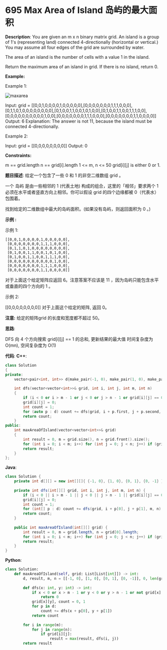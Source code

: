 # 695 Max Area of Island 岛屿的最大面积

__Description__:
You are given an m x n binary matrix grid. An island is a group of 1's (representing land) connected 4-directionally (horizontal or vertical.) You may assume all four edges of the grid are surrounded by water.

The area of an island is the number of cells with a value 1 in the island.

Return the maximum area of an island in grid. If there is no island, return 0.

__Example:__

Example 1:

![maxarea](https://assets.leetcode.com/uploads/2021/05/01/maxarea1-grid.jpg)

Input: grid = [[0,0,1,0,0,0,0,1,0,0,0,0,0],[0,0,0,0,0,0,0,1,1,1,0,0,0],[0,1,1,0,1,0,0,0,0,0,0,0,0],[0,1,0,0,1,1,0,0,1,0,1,0,0],[0,1,0,0,1,1,0,0,1,1,1,0,0],[0,0,0,0,0,0,0,0,0,0,1,0,0],[0,0,0,0,0,0,0,1,1,1,0,0,0],[0,0,0,0,0,0,0,1,1,0,0,0,0]]
Output: 6
Explanation: The answer is not 11, because the island must be connected 4-directionally.

Example 2:

Input: grid = [[0,0,0,0,0,0,0,0]]
Output: 0

__Constraints:__

m == grid.length
n == grid[i].length
1 <= m, n <= 50
grid[i][j] is either 0 or 1.

__题目描述__:
给定一个包含了一些 0 和 1 的非空二维数组 grid 。

一个 岛屿 是由一些相邻的 1 (代表土地) 构成的组合，这里的「相邻」要求两个 1 必须在水平或者竖直方向上相邻。你可以假设 grid 的四个边缘都被 0（代表水）包围着。

找到给定的二维数组中最大的岛屿面积。(如果没有岛屿，则返回面积为 0 。)

__示例 :__

示例 1:

```text
[[0,0,1,0,0,0,0,1,0,0,0,0,0],
 [0,0,0,0,0,0,0,1,1,1,0,0,0],
 [0,1,1,0,1,0,0,0,0,0,0,0,0],
 [0,1,0,0,1,1,0,0,1,0,1,0,0],
 [0,1,0,0,1,1,0,0,1,1,1,0,0],
 [0,0,0,0,0,0,0,0,0,0,1,0,0],
 [0,0,0,0,0,0,0,1,1,1,0,0,0],
 [0,0,0,0,0,0,0,1,1,0,0,0,0]]
```

对于上面这个给定矩阵应返回 6。注意答案不应该是 11 ，因为岛屿只能包含水平或垂直的四个方向的 1 。

示例 2:

[[0,0,0,0,0,0,0,0]]
对于上面这个给定的矩阵, 返回 0。

__注意:__
给定的矩阵grid 的长度和宽度都不超过 50。

__思路__:

DFS
向 4 个方向搜索 grid[i][j] == 1 的总和, 更新结果的最大值
时间复杂度为 O(mn), 空间复杂度为 O(1)

__代码__:
__C++__:

```C++
class Solution 
{
private:
    vector<pair<int, int>> d{make_pair(-1, 0), make_pair(1, 0), make_pair(0, 1), make_pair(0, -1)};
    
    int dfs(vector<vector<int>>& grid, int i, int j, int m, int n)
    {
        if (i < 0 or i > m - 1 or j < 0 or j > n - 1 or grid[i][j] == 0) return 0;
        grid[i][j] = 0;
        int count = 1;
        for (auto p : d) count += dfs(grid, i + p.first, j + p.second, m, n);
        return count;
    }
public:
    int maxAreaOfIsland(vector<vector<int>>& grid) 
    {
        int result = 0, m = grid.size(), n = grid.front().size();
        for (int i = 0; i < m; i++) for (int j = 0; j < n; j++) if (grid[i][j]) result = max(dfs(grid, i, j, m, n), result);
        return result;
    }
};
```

__Java__:

```Java
class Solution {
    private int d[][] = new int[][]{ {-1, 0}, {1, 0}, {0, 1}, {0, -1} };
    
    private int dfs(int[][] grid, int i, int j, int m, int n) {
        if (i < 0 || i > m - 1 || j < 0 || j > n - 1 || grid[i][j] == 0) return 0;
        grid[i][j] = 0;
        int count = 1;
        for (int[] p : d) count += dfs(grid, i + p[0], j + p[1], m, n);
        return count;
    }
    
    public int maxAreaOfIsland(int[][] grid) {
        int result = 0, m = grid.length, n = grid[0].length;
        for (int i = 0; i < m; i++) for (int j = 0; j < n; j++) if (grid[i][j] == 1) result = Math.max(dfs(grid, i, j, m, n), result);
        return result;
    }
}
```

__Python__:

```Python
class Solution:
    def maxAreaOfIsland(self, grid: List[List[int]]) -> int:
        d, result, m, n = [[-1, 0], [1, 0], [0, 1], [0, -1]], 0, len(grid), len(grid[0])
        
        def dfs(x: int, y: int) -> int:
            if x < 0 or x > m - 1 or y < 0 or y > n - 1 or not grid[x][y]: 
                return 0
            grid[x][y], count = 0, 1
            for p in d:
                count += dfs(x + p[0], y + p[1])
            return count
        
        for i in range(m):
            for j in range(n):
                if grid[i][j]:
                    result = max(result, dfs(i, j))
        return result
```
